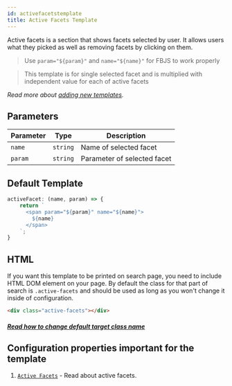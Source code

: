 ```yaml
---
id: activefacetstemplate
title: Active Facets Template
---
```


Active facets is a section that shows facets selected by user. It allows users what they picked as well as removing facets by clicking on them.

> Use `param="${param}"` and `name="${name}"` for FBJS to work properly

> This template is for single selected facet and is multiplied with independent value for each of active facets

_Read more about [adding new templates](2-templates-0-overview.md#adding-new-templates)._

## Parameters
| Parameter 	  | Type 	     | Description |
|-------------	|----------- |--------------	|
| `name` | `string` | Name of selected facet |
| `param` | `string` | Parameter of selected facet |

## Default Template

```js
activeFacet: (name, param) => {
    return `
      <span param="${param}" name="${name}">
        ${name}
      </span>
    `;
}
```

## HTML

If you want this template to be printed on search page, you need to include HTML DOM element on your page. By default the class for that part of search is `.active-facets` and should be used as long as you won't change it inside of configuration.

```html
<div class="active-facets"></div>
```

##### [Read how to change default target class name](1-configuration-10-active-facets.md#target-location-of-results-in-dom)

## Configuration properties important for the template

1. [`Active Facets`](1-configuration-10-active-facets.md) - Read about active facets.